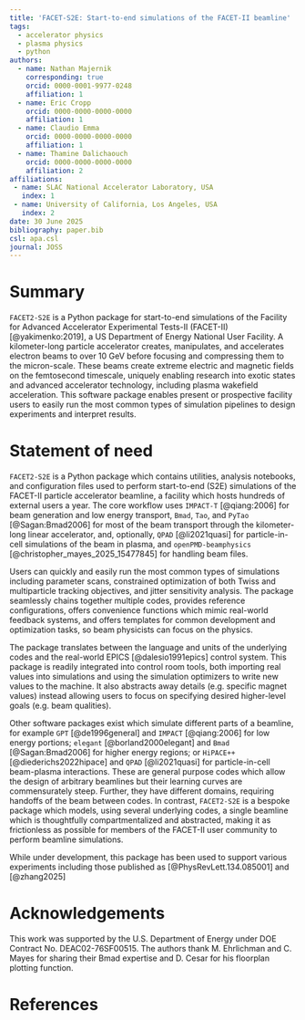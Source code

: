 ```yaml
---
title: 'FACET-S2E: Start-to-end simulations of the FACET-II beamline'
tags:
  - accelerator physics
  - plasma physics
  - python
authors:
  - name: Nathan Majernik
    corresponding: true
    orcid: 0000-0001-9977-0248
    affiliation: 1
  - name: Eric Cropp
    orcid: 0000-0000-0000-0000
    affiliation: 1
  - name: Claudio Emma
    orcid: 0000-0000-0000-0000
    affiliation: 1
  - name: Thamine Dalichaouch
    orcid: 0000-0000-0000-0000
    affiliation: 2             
affiliations:
 - name: SLAC National Accelerator Laboratory, USA
   index: 1
 - name: University of California, Los Angeles, USA
   index: 2
date: 30 June 2025
bibliography: paper.bib
csl: apa.csl
journal: JOSS
---
```





# Summary

`FACET2-S2E` is a Python package for start-to-end simulations of the Facility for Advanced Accelerator Experimental Tests-II (FACET-II) [@yakimenko:2019], a US Department of Energy National User Facility. A kilometer-long particle accelerator creates, manipulates, and accelerates electron beams to over 10 GeV before focusing and compressing them to the micron-scale. These beams create extreme electric and magnetic fields on the femtosecond timescale, uniquely enabling research into exotic states and advanced accelerator technology, including plasma wakefield acceleration. This software package enables present or prospective facility users to easily run the most common types of simulation pipelines to design experiments and interpret results.


# Statement of need

`FACET2-S2E` is a Python package which contains utilities, analysis notebooks, and configuration files used to perform start-to-end (S2E) simulations of the FACET-II particle accelerator beamline, a facility which hosts hundreds of external users a year. The core workflow uses `IMPACT-T` [@qiang:2006] for beam generation and low energy transport, `Bmad`, `Tao`, and `PyTao` [@Sagan:Bmad2006] for most of the beam transport through the kilometer-long linear accelerator, and, optionally, `QPAD` [@li2021quasi] for particle-in-cell simulations of the beam in plasma, and `openPMD-beamphysics` [@christopher_mayes_2025_15477845] for handling beam files. 

Users can quickly and easily run the most common types of simulations including parameter scans, constrained optimization of both Twiss and multiparticle tracking objectives, and jitter sensitivity analysis. The package seamlessly chains together multiple codes, provides reference configurations, offers convenience functions which mimic real-world feedback systems, and offers templates for common development and optimization tasks, so beam physicists can focus on the physics.

The package translates between the language and units of the underlying codes and the real-world EPICS [@dalesio1991epics] control system. This package is readily integrated into control room tools, both importing real values into simulations and using the simulation optimizers to write new values to the machine. It also abstracts away details (e.g. specific magnet values) instead allowing users to focus on specifying desired higher-level goals (e.g. beam qualities).

Other software packages exist which simulate different parts of a beamline, for example `GPT` [@de1996general] and `IMPACT` [@qiang:2006] for low energy portions; `elegant` [@borland2000elegant] and  `Bmad` [@Sagan:Bmad2006] for higher energy regions; or `HiPACE++` [@diederichs2022hipace] and `QPAD` [@li2021quasi] for particle-in-cell beam-plasma interactions. These are general purpose codes which allow the design of arbitrary beamlines but their learning curves are commensurately steep. Further, they have different domains, requiring handoffs of the beam between codes. In contrast, `FACET2-S2E` is a bespoke package which models, using several underlying codes, a single beamline which is thoughtfully compartmentalized and abstracted, making it as frictionless as possible for members of the FACET-II user community to perform beamline simulations.

While under development, this package has been used to support various experiments including those published as [@PhysRevLett.134.085001] and [@zhang2025]



# Acknowledgements

This work was supported by the U.S. Department of Energy under DOE Contract No. DEAC02-76SF00515. The authors thank M. Ehrlichman and C. Mayes for sharing their Bmad expertise and D. Cesar for his floorplan plotting function.

# References
